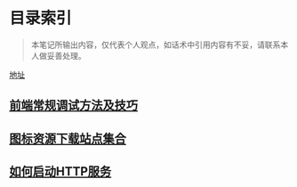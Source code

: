 # 目录索引

> 本笔记所输出内容，仅代表个人观点，如话术中引用内容有不妥，请联系本人做妥善处理。

[地址](https://github.com/netsoldier/book)

## [前端常规调试方法及技巧](/content/fe-debug/summary.md)

## [图标资源下载站点集合](/content/icon-font/index.md)

## [如何启动HTTP服务](/content/http-server/index.md)